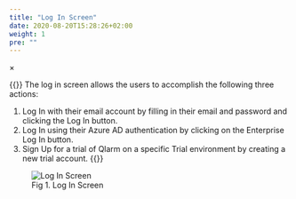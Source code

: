 ```yaml
---
title: "Log In Screen"
date: 2020-08-20T15:28:26+02:00
weight: 1
pre: ""
---
```


<div id="myModal" class="modal">
  <span class="close">&times;</span>
  <img class="modal-content" id="img01">
  <div id="caption"></div>
</div>

{{<lead>}}
The log in screen allows the users to accomplish the following three actions:
1.	Log In with their email account by filling in their email and password and clicking the Log In button.
2.	Log In using their Azure AD authentication by clicking on the Enterprise Log In button.
3.	Sign Up for a trial of Qlarm on a specific Trial environment by creating a new trial account.
{{</lead>}}

<figure class="image_container">
    <img class="center_image myImg" onClick="reply_click(this)"  id="users" src="/LogInScreen.png" alt="Log In Screen">
    <figcaption>Fig 1. Log In Screen</figcaption>
</figure>

<script>
// Get the modal
var modal = document.getElementById("myModal");

var modalImg = document.getElementById("img01");
var captionText = document.getElementById("caption");
function reply_click(img)
{
    modal.style.display = "block";
    modalImg.src = img.src;
    captionText.innerHTML = img.alt;
}

modal.onclick = function() { 
  modal.style.display = "none";
}

document.addEventListener('keyup', function(e) {
    if (e.keyCode == 27) {
        modal.style.display = "none";
    }
});
</script>
